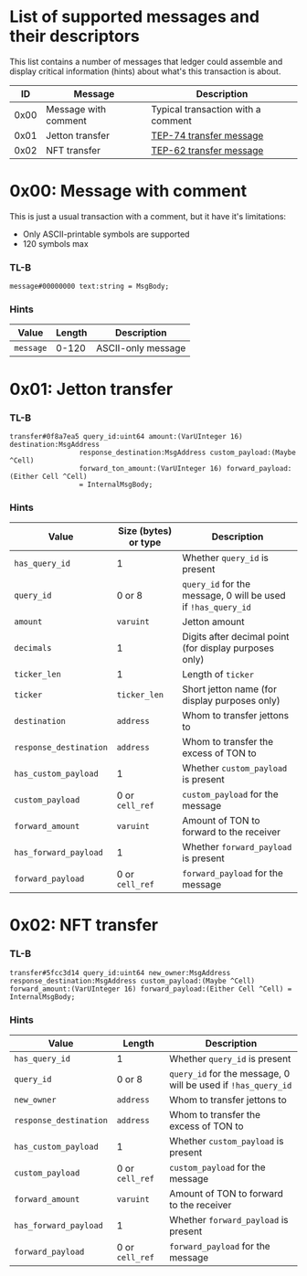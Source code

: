 # List of supported messages and their descriptors

This list contains a number of messages that ledger could assemble and display critical information (hints) about what's this transaction is about.

| ID | Message | Description |
| --- | --- | --- |
| 0x00 | Message with comment | Typical transaction with a comment |
| 0x01 | Jetton transfer | [TEP-74 transfer message](https://github.com/ton-blockchain/TEPs/blob/master/text/0074-jettons-standard.md#1-transfer) |
| 0x02 | NFT transfer | [TEP-62 transfer message](https://github.com/ton-blockchain/TEPs/blob/master/text/0062-nft-standard.md#1-transfer) |

# 0x00: Message with comment

This is just a usual transaction with a comment, but it have it's limitations:
* Only ASCII-printable symbols are supported
* 120 symbols max

### TL-B
```
message#00000000 text:string = MsgBody;
```

### Hints
| Value | Length | Description |
| --- | --- | --- |
| `message` | 0-120 | ASCII-only message |

# 0x01: Jetton transfer

### TL-B
```
transfer#0f8a7ea5 query_id:uint64 amount:(VarUInteger 16) destination:MsgAddress
                 response_destination:MsgAddress custom_payload:(Maybe ^Cell)
                 forward_ton_amount:(VarUInteger 16) forward_payload:(Either Cell ^Cell)
                 = InternalMsgBody;
```

### Hints
| Value | Size (bytes) or type | Description |
| --- | --- | --- |
| `has_query_id` | 1 | Whether `query_id` is present |
| `query_id` | 0 or 8 | `query_id` for the message, 0 will be used if `!has_query_id` |
| `amount` | `varuint` | Jetton amount |
| `decimals` | 1 | Digits after decimal point (for display purposes only) |
| `ticker_len` | 1 | Length of `ticker` |
| `ticker` | `ticker_len` | Short jetton name (for display purposes only) |
| `destination` | `address` | Whom to transfer jettons to |
| `response_destination` | `address` | Whom to transfer the excess of TON to |
| `has_custom_payload` | 1 | Whether `custom_payload` is present |
| `custom_payload` | 0 or `cell_ref` | `custom_payload` for the message |
| `forward_amount` | `varuint` | Amount of TON to forward to the receiver |
| `has_forward_payload` | 1 | Whether `forward_payload` is present |
| `forward_payload` | 0 or `cell_ref` | `forward_payload` for the message |

# 0x02: NFT transfer

### TL-B
```
transfer#5fcc3d14 query_id:uint64 new_owner:MsgAddress response_destination:MsgAddress custom_payload:(Maybe ^Cell) forward_amount:(VarUInteger 16) forward_payload:(Either Cell ^Cell) = InternalMsgBody;
```

### Hints
| Value | Length | Description |
| --- | --- | --- |
| `has_query_id` | 1 | Whether `query_id` is present |
| `query_id` | 0 or 8 | `query_id` for the message, 0 will be used if `!has_query_id` |
| `new_owner` | `address` | Whom to transfer jettons to |
| `response_destination` | `address` | Whom to transfer the excess of TON to |
| `has_custom_payload` | 1 | Whether `custom_payload` is present |
| `custom_payload` | 0 or `cell_ref` | `custom_payload` for the message |
| `forward_amount` | `varuint` | Amount of TON to forward to the receiver |
| `has_forward_payload` | 1 | Whether `forward_payload` is present |
| `forward_payload` | 0 or `cell_ref` | `forward_payload` for the message |
